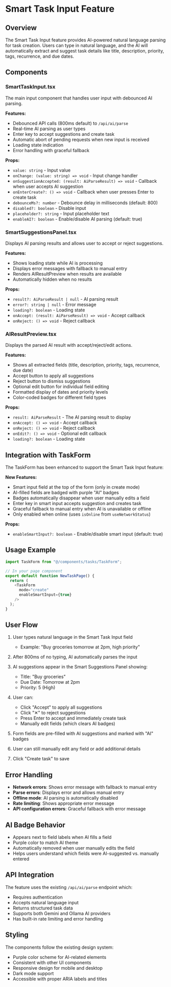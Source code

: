 # Smart Task Input Feature

## Overview

The Smart Task Input feature provides AI-powered natural language parsing for task creation. Users can type in natural language, and the AI will automatically extract and suggest task details like title, description, priority, tags, recurrence, and due dates.

## Components

### SmartTaskInput.tsx

The main input component that handles user input with debounced AI parsing.

**Features:**
- Debounced API calls (800ms default) to `/api/ai/parse`
- Real-time AI parsing as user types
- Enter key to accept suggestions and create task
- Automatic abort of pending requests when new input is received
- Loading state indication
- Error handling with graceful fallback

**Props:**
- `value: string` - Input value
- `onChange: (value: string) => void` - Input change handler
- `onSuggestionAccepted: (result: AiParseResult) => void` - Callback when user accepts AI suggestion
- `onEnterCreate?: () => void` - Callback when user presses Enter to create task
- `debounceMs?: number` - Debounce delay in milliseconds (default: 800)
- `disabled?: boolean` - Disable input
- `placeholder?: string` - Input placeholder text
- `enableAI?: boolean` - Enable/disable AI parsing (default: true)

### SmartSuggestionsPanel.tsx

Displays AI parsing results and allows user to accept or reject suggestions.

**Features:**
- Shows loading state while AI is processing
- Displays error messages with fallback to manual entry
- Renders AIResultPreview when results are available
- Automatically hidden when no results

**Props:**
- `result?: AiParseResult | null` - AI parsing result
- `error?: string | null` - Error message
- `loading?: boolean` - Loading state
- `onAccept: (result: AiParseResult) => void` - Accept callback
- `onReject: () => void` - Reject callback

### AIResultPreview.tsx

Displays the parsed AI result with accept/reject/edit actions.

**Features:**
- Shows all extracted fields (title, description, priority, tags, recurrence, due date)
- Accept button to apply all suggestions
- Reject button to dismiss suggestions
- Optional edit button for individual field editing
- Formatted display of dates and priority levels
- Color-coded badges for different field types

**Props:**
- `result: AiParseResult` - The AI parsing result to display
- `onAccept: () => void` - Accept callback
- `onReject: () => void` - Reject callback
- `onEdit?: () => void` - Optional edit callback
- `loading?: boolean` - Loading state

## Integration with TaskForm

The TaskForm has been enhanced to support the Smart Task Input feature:

**New Features:**
- Smart input field at the top of the form (only in create mode)
- AI-filled fields are badged with purple "AI" badges
- Badges automatically disappear when user manually edits a field
- Enter key in smart input accepts suggestion and creates task
- Graceful fallback to manual entry when AI is unavailable or offline
- Only enabled when online (uses `isOnline` from `useNetworkStatus`)

**Props:**
- `enableSmartInput?: boolean` - Enable/disable smart input (default: true)

## Usage Example

```typescript
import TaskForm from "@/components/tasks/TaskForm";

// In your page component
export default function NewTaskPage() {
  return (
    <TaskForm 
      mode="create" 
      enableSmartInput={true} 
    />
  );
}
```

## User Flow

1. User types natural language in the Smart Task Input field
   - Example: "Buy groceries tomorrow at 2pm, high priority"

2. After 800ms of no typing, AI automatically parses the input

3. AI suggestions appear in the Smart Suggestions Panel showing:
   - Title: "Buy groceries"
   - Due Date: Tomorrow at 2pm
   - Priority: 5 (High)

4. User can:
   - Click "Accept" to apply all suggestions
   - Click "✕" to reject suggestions
   - Press Enter to accept and immediately create task
   - Manually edit fields (which clears AI badges)

5. Form fields are pre-filled with AI suggestions and marked with "AI" badges

6. User can still manually edit any field or add additional details

7. Click "Create task" to save

## Error Handling

- **Network errors**: Shows error message with fallback to manual entry
- **Parse errors**: Displays error and allows manual entry
- **Offline mode**: AI parsing is automatically disabled
- **Rate limiting**: Shows appropriate error message
- **API configuration errors**: Graceful fallback with error message

## AI Badge Behavior

- Appears next to field labels when AI fills a field
- Purple color to match AI theme
- Automatically removed when user manually edits the field
- Helps users understand which fields were AI-suggested vs. manually entered

## API Integration

The feature uses the existing `/api/ai/parse` endpoint which:
- Requires authentication
- Accepts natural language input
- Returns structured task data
- Supports both Gemini and Ollama AI providers
- Has built-in rate limiting and error handling

## Styling

The components follow the existing design system:
- Purple color scheme for AI-related elements
- Consistent with other UI components
- Responsive design for mobile and desktop
- Dark mode support
- Accessible with proper ARIA labels and titles
